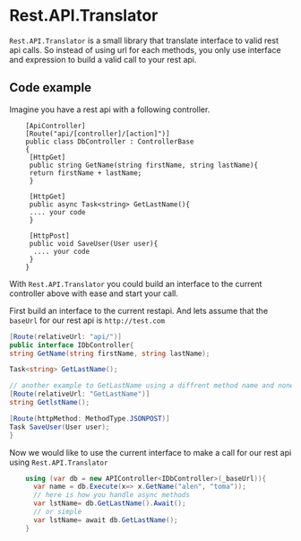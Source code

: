 # Rest.API.Translator
 
`Rest.API.Translator` is a small library that translate interface to valid rest api calls. So instead of using url for each methods, you only use interface and expression to build a valid call to your rest api.
 
## Code example 
Imagine you have a rest api with a following controller.
```cshap
    [ApiController]
    [Route("api/[controller]/[action]")]
    public class DbController : ControllerBase
    {
     [HttpGet]
     public string GetName(string firstName, string lastName){
     return firstName + lastName;
     }
     
     [HttpGet]
     public async Task<string> GetLastName(){
     .... your code
     }
     
     [HttpPost]
     public void SaveUser(User user){
      .... your code
     }
    }
```

With `Rest.API.Translator` you could build an interface to the current controller above with ease and start your call.

First build an interface to the current restapi.
And lets assume that the `baseUrl` for our rest api is `http://test.com` 

```csharp
[Route(relativeUrl: "api/")]
public interface IDbController{
string GetName(string firstName, string lastName);

Task<string> GetLastName();

// another example to GetLastName using a diffrent method name and none async method
[Route(relativeUrl: "GetLastName")]
string GetlstName();

[Route(httpMethod: MethodType.JSONPOST)]
Task SaveUser(User user);
}
```
Now we would like to use the current interface to make a call for our rest api using `Rest.API.Translator`
```csharp
    using (var db = new APIController<IDbController>(_baseUrl)){
      var name = db.Execute(x=> x.GetName("alen", "toma"));
      // here is how you handle async methods
      var lstName= db.GetLastName().Await();
      // or simple 
      var lstName= await db.GetLastName();
    }
```
